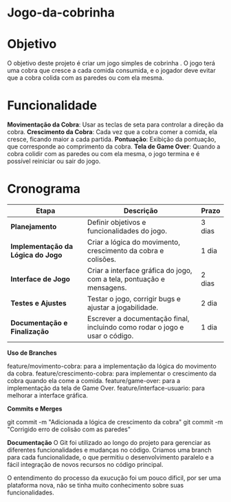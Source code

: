 # Jogo-da-cobrinha

# Objetivo 
O objetivo deste projeto é criar um jogo simples de cobrinha . O jogo terá uma cobra que cresce a cada comida consumida, e o jogador deve evitar que a cobra colida com as paredes ou com ela mesma.

# Funcionalidade
**Movimentação da Cobra**: Usar as teclas de seta para controlar a direção da cobra.
**Crescimento da Cobra**: Cada vez que a cobra comer a comida, ela cresce, ficando maior a cada partida.
**Pontuação**: Exibição da pontuação, que corresponde ao comprimento da cobra.
**Tela de Game Over**: Quando a cobra colidir com as paredes ou com ela mesma, o jogo termina e é possível reiniciar ou sair do jogo.

# Cronograma 

| Etapa                               | Descrição                                                              | Prazo          |
|-------------------------------------|------------------------------------------------------------------------|----------------|
| **Planejamento**                    | Definir objetivos e funcionalidades do jogo.                           | 3 dias         |
| **Implementação da Lógica do Jogo** | Criar a lógica do movimento, crescimento da cobra e colisões.          | 1 dia          |
| **Interface de Jogo**               | Criar a interface gráfica do jogo, com a tela, pontuação e mensagens.  | 2 dias         |
| **Testes e Ajustes**                | Testar o jogo, corrigir bugs e ajustar a jogabilidade.                 | 2 dia          |
| **Documentação e Finalização**      | Escrever a documentação final, incluindo como rodar o jogo e usar o código. | 1 dia |

**Uso de Branches** 

feature/movimento-cobra: para a implementação da lógica do movimento da cobra.
feature/crescimento-cobra: para implementar o crescimento da cobra quando ela come a comida.
feature/game-over: para a implementação da tela de Game Over.
feature/interface-usuario: para melhorar a interface gráfica.

**Commits e Merges**

git commit -m "Adicionada a lógica de crescimento da cobra"
git commit -m "Corrigido erro de colisão com as paredes"

**Documentação**
O Git foi utilizado ao longo do projeto para gerenciar as diferentes funcionalidades e mudanças no código. 
Criamos uma branch para cada funcionalidade, o que permitiu o desenvolvimento paralelo e a fácil integração 
de novos recursos no código principal.

O entendimento do processo da exucução foi um pouco dificil, por ser uma plataforma nova, não se tinha muito 
conhecimento sobre suas funcionalidades.
